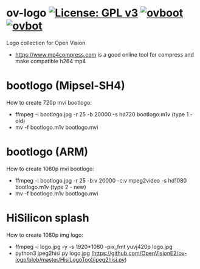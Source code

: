 ov-logo [![License: GPL v3](https://img.shields.io/badge/License-GPLv3-blue.svg)](https://www.gnu.org/licenses/gpl-3.0) [![ovboot](https://github.com/OpenVisionE2/ov-logo/actions/workflows/ovboot.yml/badge.svg)](https://github.com/OpenVisionE2/ov-logo/actions/workflows/ovboot.yml) [![ovbot](https://github.com/OpenVisionE2/ov-logo/actions/workflows/ovbot.yml/badge.svg)](https://github.com/OpenVisionE2/ov-logo/actions/workflows/ovbot.yml)
=======
Logo collection for Open Vision
* https://www.mp4compress.com is a good online tool for compress and make compatible h264 mp4

# bootlogo (Mipsel-SH4)

How to create 720p mvi bootlogo:
* ffmpeg -i bootlogo.jpg -r 25 -b 20000 -s hd720 bootlogo.m1v (type 1 - old)
* mv -f bootlogo.m1v bootlogo.mvi

# bootlogo (ARM)

How to create 1080p mvi bootlogo:
* ffmpeg -i bootlogo.jpg -r 25 -b:v 20000 -c:v mpeg2video -s hd1080 bootlogo.m1v (type 2 - new)
* mv -f bootlogo.m1v bootlogo.mvi

# HiSilicon splash

How to create 1080p img logo:
* ffmpeg -i logo.jpg -y -s 1920*1080 -pix_fmt yuvj420p logo.jpg
* python3 jpeg2hisi.py logo.jpg (https://github.com/OpenVisionE2/ov-logo/blob/master/HisiLogoTool/jpeg2hisi.py)
